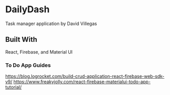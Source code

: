 # DailyDash

Task manager application by David Villegas

## Built With

React, Firebase, and Material UI

### To Do App Guides
https://blog.logrocket.com/build-crud-application-react-firebase-web-sdk-v9/
https://www.freakyjolly.com/react-firebase-materialui-todo-app-tutorial/